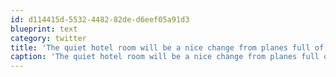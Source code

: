 ```yaml
---
id: d114415d-5532-4482-82de-d6eef05a91d3
blueprint: text
category: twitter
title: 'The quiet hotel room will be a nice change from planes full of crying babies and loud-talkers on the sky train'
caption: 'The quiet hotel room will be a nice change from planes full of crying babies and loud-talkers on the sky train'
---
```


